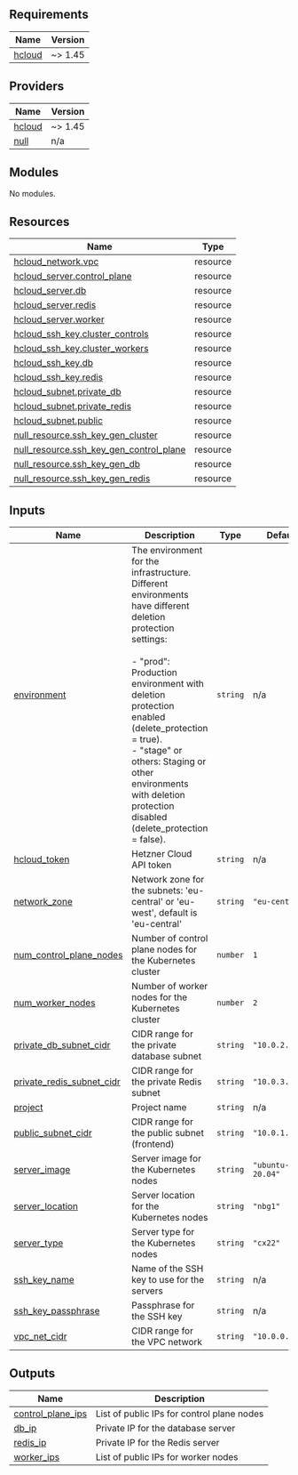 ## Requirements

| Name | Version |
|------|---------|
| <a name="requirement_hcloud"></a> [hcloud](#requirement\_hcloud) | ~> 1.45 |

## Providers

| Name | Version |
|------|---------|
| <a name="provider_hcloud"></a> [hcloud](#provider\_hcloud) | ~> 1.45 |
| <a name="provider_null"></a> [null](#provider\_null) | n/a |

## Modules

No modules.

## Resources

| Name | Type |
|------|------|
| [hcloud_network.vpc](https://registry.terraform.io/providers/hetznercloud/hcloud/latest/docs/resources/network) | resource |
| [hcloud_server.control_plane](https://registry.terraform.io/providers/hetznercloud/hcloud/latest/docs/resources/server) | resource |
| [hcloud_server.db](https://registry.terraform.io/providers/hetznercloud/hcloud/latest/docs/resources/server) | resource |
| [hcloud_server.redis](https://registry.terraform.io/providers/hetznercloud/hcloud/latest/docs/resources/server) | resource |
| [hcloud_server.worker](https://registry.terraform.io/providers/hetznercloud/hcloud/latest/docs/resources/server) | resource |
| [hcloud_ssh_key.cluster_controls](https://registry.terraform.io/providers/hetznercloud/hcloud/latest/docs/resources/ssh_key) | resource |
| [hcloud_ssh_key.cluster_workers](https://registry.terraform.io/providers/hetznercloud/hcloud/latest/docs/resources/ssh_key) | resource |
| [hcloud_ssh_key.db](https://registry.terraform.io/providers/hetznercloud/hcloud/latest/docs/resources/ssh_key) | resource |
| [hcloud_ssh_key.redis](https://registry.terraform.io/providers/hetznercloud/hcloud/latest/docs/resources/ssh_key) | resource |
| [hcloud_subnet.private_db](https://registry.terraform.io/providers/hetznercloud/hcloud/latest/docs/resources/subnet) | resource |
| [hcloud_subnet.private_redis](https://registry.terraform.io/providers/hetznercloud/hcloud/latest/docs/resources/subnet) | resource |
| [hcloud_subnet.public](https://registry.terraform.io/providers/hetznercloud/hcloud/latest/docs/resources/subnet) | resource |
| [null_resource.ssh_key_gen_cluster](https://registry.terraform.io/providers/hashicorp/null/latest/docs/resources/resource) | resource |
| [null_resource.ssh_key_gen_control_plane](https://registry.terraform.io/providers/hashicorp/null/latest/docs/resources/resource) | resource |
| [null_resource.ssh_key_gen_db](https://registry.terraform.io/providers/hashicorp/null/latest/docs/resources/resource) | resource |
| [null_resource.ssh_key_gen_redis](https://registry.terraform.io/providers/hashicorp/null/latest/docs/resources/resource) | resource |

## Inputs

| Name | Description | Type | Default | Required |
|------|-------------|------|---------|:--------:|
| <a name="input_environment"></a> [environment](#input\_environment) | The environment for the infrastructure. <br/>  Different environments have different deletion protection settings:<br/><br/>  - "prod": Production environment with deletion protection enabled (delete\_protection = true).<br/>  - "stage" or others: Staging or other environments with deletion protection disabled (delete\_protection = false). | `string` | n/a | yes |
| <a name="input_hcloud_token"></a> [hcloud\_token](#input\_hcloud\_token) | Hetzner Cloud API token | `string` | n/a | yes |
| <a name="input_network_zone"></a> [network\_zone](#input\_network\_zone) | Network zone for the subnets: 'eu-central' or 'eu-west', default is 'eu-central' | `string` | `"eu-central"` | no |
| <a name="input_num_control_plane_nodes"></a> [num\_control\_plane\_nodes](#input\_num\_control\_plane\_nodes) | Number of control plane nodes for the Kubernetes cluster | `number` | `1` | no |
| <a name="input_num_worker_nodes"></a> [num\_worker\_nodes](#input\_num\_worker\_nodes) | Number of worker nodes for the Kubernetes cluster | `number` | `2` | no |
| <a name="input_private_db_subnet_cidr"></a> [private\_db\_subnet\_cidr](#input\_private\_db\_subnet\_cidr) | CIDR range for the private database subnet | `string` | `"10.0.2.0/24"` | no |
| <a name="input_private_redis_subnet_cidr"></a> [private\_redis\_subnet\_cidr](#input\_private\_redis\_subnet\_cidr) | CIDR range for the private Redis subnet | `string` | `"10.0.3.0/24"` | no |
| <a name="input_project"></a> [project](#input\_project) | Project name | `string` | n/a | yes |
| <a name="input_public_subnet_cidr"></a> [public\_subnet\_cidr](#input\_public\_subnet\_cidr) | CIDR range for the public subnet (frontend) | `string` | `"10.0.1.0/24"` | no |
| <a name="input_server_image"></a> [server\_image](#input\_server\_image) | Server image for the Kubernetes nodes | `string` | `"ubuntu-20.04"` | no |
| <a name="input_server_location"></a> [server\_location](#input\_server\_location) | Server location for the Kubernetes nodes | `string` | `"nbg1"` | no |
| <a name="input_server_type"></a> [server\_type](#input\_server\_type) | Server type for the Kubernetes nodes | `string` | `"cx22"` | no |
| <a name="input_ssh_key_name"></a> [ssh\_key\_name](#input\_ssh\_key\_name) | Name of the SSH key to use for the servers | `string` | n/a | yes |
| <a name="input_ssh_key_passphrase"></a> [ssh\_key\_passphrase](#input\_ssh\_key\_passphrase) | Passphrase for the SSH key | `string` | n/a | yes |
| <a name="input_vpc_net_cidr"></a> [vpc\_net\_cidr](#input\_vpc\_net\_cidr) | CIDR range for the VPC network | `string` | `"10.0.0.0/16"` | no |

## Outputs

| Name | Description |
|------|-------------|
| <a name="output_control_plane_ips"></a> [control\_plane\_ips](#output\_control\_plane\_ips) | List of public IPs for control plane nodes |
| <a name="output_db_ip"></a> [db\_ip](#output\_db\_ip) | Private IP for the database server |
| <a name="output_redis_ip"></a> [redis\_ip](#output\_redis\_ip) | Private IP for the Redis server |
| <a name="output_worker_ips"></a> [worker\_ips](#output\_worker\_ips) | List of public IPs for worker nodes |
